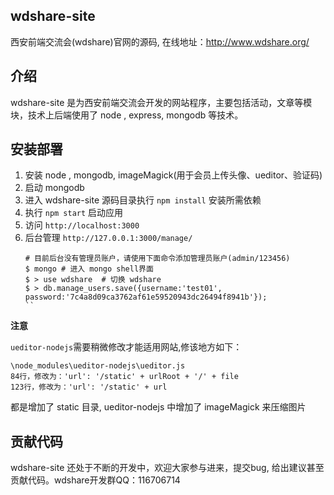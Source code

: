 ## wdshare-site

西安前端交流会(wdshare)官网的源码, 在线地址：http://www.wdshare.org/

## 介绍

wdshare-site 是为西安前端交流会开发的网站程序，主要包括活动，文章等模块，技术上后端使用了 node , express, mongodb 等技术。

## 安装部署

1. 安装 node , mongodb, imageMagick(用于会员上传头像、ueditor、验证码)
2. 启动 mongodb
3. 进入 wdshare-site 源码目录执行 `npm install` 安装所需依赖
4. 执行 `npm start` 启动应用
5. 访问 `http://localhost:3000`
6. 后台管理 `http://127.0.0.1:3000/manage/`
    ```
    # 目前后台没有管理员账户，请使用下面命令添加管理员账户(admin/123456)
    $ mongo # 进入 mongo shell界面
    $ > use wdshare  # 切换 wdshare
    $ > db.manage_users.save({username:'test01', password:'7c4a8d09ca3762af61e59520943dc26494f8941b'});
    ``

**注意** 

`ueditor-nodejs`需要稍微修改才能适用网站,修该地方如下：
```
\node_modules\ueditor-nodejs\ueditor.js
84行，修改为：'url': '/static' + urlRoot + '/' + file
123行，修改为：'url': '/static' + url
```
都是增加了 static 目录, ueditor-nodejs 中增加了 imageMagick 来压缩图片

## 贡献代码

wdshare-site 还处于不断的开发中，欢迎大家参与进来，提交bug, 给出建议甚至贡献代码。wdshare开发群QQ：116706714

